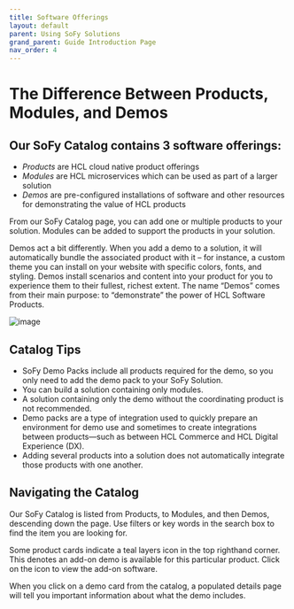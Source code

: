 ```yaml
---
title: Software Offerings
layout: default
parent: Using SoFy Solutions
grand_parent: Guide Introduction Page
nav_order: 4
---
```

# **The Difference Between Products, Modules, and Demos**

## **Our SoFy Catalog contains 3 software offerings:**
   * *Products* are HCL cloud native product offerings 
   * *Modules* are HCL microservices which can be used as part of a larger solution
   * *Demos* are pre-configured installations of software and other resources for demonstrating the value of HCL products

From our SoFy Catalog page, you can add one or multiple products to your solution. Modules can be added to support the products in your solution. 

Demos act a bit differently. When you add a demo to a solution, it will automatically bundle the associated product with it – for instance, a custom theme you can install on your website with specific colors, fonts, and styling. Demos install scenarios and content into your product for you to experience them to their fullest, richest extent. The name “Demos” comes from their main purpose: to “demonstrate” the power of HCL Software Products.

<p align="center">
  
  ![image](https://user-images.githubusercontent.com/83314396/119736192-357da100-be32-11eb-860d-e95be231837c.png)

</p>

## **Catalog Tips**
 * SoFy Demo Packs include all products required for the demo, so you only need to add the demo pack to your SoFy Solution.
 * You can build a solution containing only modules.
 * A solution containing only the demo without the coordinating product is not recommended.
 * Demo packs are a type of integration used to quickly prepare an environment for demo use and sometimes to create integrations between products—such as between HCL Commerce and HCL Digital Experience (DX).
 * Adding several products into a solution does not automatically integrate those products with one another.


## **Navigating the Catalog**
Our SoFy Catalog is listed from Products, to Modules, and then Demos, descending down the page. Use filters or key words in the search box to find the item you are looking for.

Some product cards indicate a teal layers icon in the top righthand corner. This denotes an add-on demo is available for this particular product. Click on the icon to view the add-on software.

When you click on a demo card from the catalog, a populated details page will tell you important information about what the demo includes.
